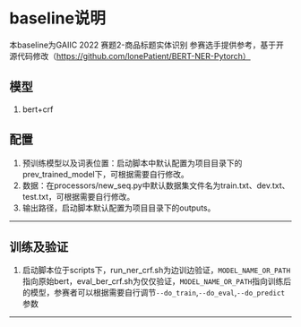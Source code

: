 # baseline说明

本baseline为GAIIC 2022 赛题2-商品标题实体识别 参赛选手提供参考，基于开源代码修改（https://github.com/lonePatient/BERT-NER-Pytorch）

## 模型

1. bert+crf

## 配置

1. 预训练模型以及词表位置：启动脚本中默认配置为项目目录下的prev_trained_model下，可根据需要自行修改。
2. 数据：在processors/new_seq.py中默认数据集文件名为train.txt、dev.txt、test.txt，可根据需要自行修改。
3. 输出路径，启动脚本默认配置为项目目录下的outputs。

---

## 训练及验证

1. 启动脚本位于scripts下，run_ner_crf.sh为边训边验证，`MODEL_NAME_OR_PATH`指向原始bert，eval_ber_crf.sh为仅仅验证，`MODEL_NAME_OR_PATH`指向训练后的模型，参赛者可以根据需要自行调节`--do_train`,`--do_eval`,`--do_predict`参数


---
